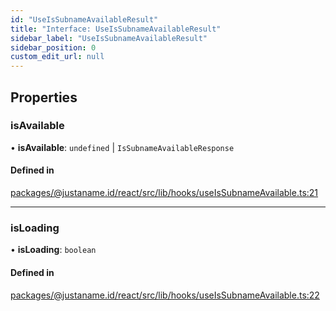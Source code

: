 ```yaml
---
id: "UseIsSubnameAvailableResult"
title: "Interface: UseIsSubnameAvailableResult"
sidebar_label: "UseIsSubnameAvailableResult"
sidebar_position: 0
custom_edit_url: null
---
```


## Properties

### isAvailable

• **isAvailable**: `undefined` \| `IsSubnameAvailableResponse`

#### Defined in

[packages/@justaname.id/react/src/lib/hooks/useIsSubnameAvailable.ts:21](https://github.com/JustaName-id/JustaName-sdk/blob/610ce53/packages/@justaname.id/react/src/lib/hooks/useIsSubnameAvailable.ts#L21)

___

### isLoading

• **isLoading**: `boolean`

#### Defined in

[packages/@justaname.id/react/src/lib/hooks/useIsSubnameAvailable.ts:22](https://github.com/JustaName-id/JustaName-sdk/blob/610ce53/packages/@justaname.id/react/src/lib/hooks/useIsSubnameAvailable.ts#L22)
